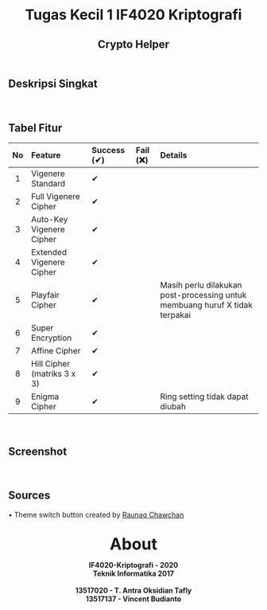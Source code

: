 <h1 align="center">
    <b>
        <br>
        Tugas Kecil 1 IF4020 Kriptografi
        <br>
    </b>
</h1>

<h2 align="center">
    <b>
        Crypto Helper
        <br>
        <br>
    </b>
</h2>

## Deskripsi Singkat

<br>

## Tabel Fitur
| No | Feature                     | Success (✔) | Fail (❌) | Details |
|:--:|:----------------------------|:------------|:----------|:--------|
|  1 | Vigenere Standard           | ✔           |           |         |
|  2 | Full Vigenere Cipher        | ✔           |           |         |
|  3 | Auto-Key Vigenere Cipher    | ✔           |           |         |
|  4 | Extended Vigenere Cipher    | ✔           |           |         |
|  5 | Playfair Cipher             | ✔           |           | Masih perlu dilakukan post-processing untuk membuang huruf X tidak terpakai |
|  6 | Super Encryption            | ✔           |           |         |
|  7 | Affine Cipher               | ✔           |           |         |
|  8 | Hill Cipher (matriks 3 x 3) | ✔           |           |         |
|  9 | Enigma Cipher               | ✔           |           | Ring setting tidak dapat diubah |

<br>

## Screenshot

<br>

## Sources
• Theme switch button created by [Raunaq Chawchan](https://codepen.io/_Raunaq_)

<p align="center">
    <b>
        <br>
        <font size="6">
            About
        </font>
    </b>
</p>

<p align="center">
    <b>
        IF4020-Kriptografi - 2020
        <br>
        Teknik Informatika 2017
        <br>
        <br>
        13517020 - T. Antra Oksidian Tafly
        <br>
		13517137 - Vincent Budianto
    </b>
</p>
